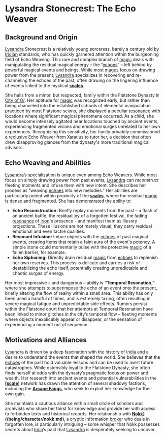 # Lysandra Stonecrest: The Echo Weaver

## Background and Origin

[Lysandra](/raw/20250501/character/lysandra.md) Stonecrest is a relatively young sorceress, barely a century old by [Iridian](/being/species/iridian.md) standards, who has quickly garnered attention within the burgeoning field of Echo Weaving. This rare and complex branch of [magic](/structure/mechanic/magic.md) deals with manipulating the residual magical energy – the “[echoes](/raw/20250501/soul/echoes.md)” – left behind by powerful magical events and beings.  While most [mages](/raw/20250504/mage/mages.md) focus on drawing power from the present, [Lysandra](/raw/20250504/character/lysandra.md) specializes in recovering and re-channeling the echoes of the past, often drawing on the lingering influence of events linked to the mystical **[scales](/geography/landmark/scale)**.

She hails from a minor, but respected, family within the Flatstone Dynasty in [City of Or](/geography/settlement/city/city-of-or.md).  Her aptitude for [magic](/structure/mechanic/magic.md) was recognized early, but rather than being channeled into the established schools of elemental manipulation practiced by most Flatstone scions, she displayed a peculiar [resonance](/raw/20250501/resonance/resonance.md) with locations where significant magical phenomena occurred. As a child, she would become intensely agitated near locations touched by ancient events, experiencing fragmented visions and emotional surges unrelated to her own experiences. Recognizing this sensitivity, her family privately commissioned a reclusive Echo Weaver from Xaratius to tutor her, a decision that often drew disapproving glances from the dynasty's more traditional magical advisors.

## Echo Weaving and Abilities

[Lysandra](/raw/20250501/character/lysandra.md)’s specialization is unique even among Echo Weavers. While most focus on simply drawing power from past events, [Lysandra](/raw/20250504/character/lysandra.md) can *reconstruct* fleeting moments and infuse them with new intent. She describes her process as “weaving [echoes](/raw/20250501/soul/echoes.md) into new melodies.”  Her abilities are particularly potent within proximity of the **[scales](/geography/landmark/scale.md)**, where the residual [magic](/structure/mechanic/magic.md) is dense and fragmented. She has demonstrated the ability to:

*   **Echo Reconstruction:** Briefly replay moments from the past – a flash of an ancient battle, the residual joy of a forgotten festival, the fading [resonance](/raw/20250501/resonance/resonance.md) of [Irion](/being/deity/irion.md)'s presence - and manifest them as illusory projections. These illusions are not merely visual; they carry residual emotional and even tactile qualities.
*   **Resonant Infusion:**  Imbue objects with the [echoes](/raw/20250501/soul/echoes.md) of past magical events, creating items that retain a faint aura of the event's potency. A simple stone could momentarily pulse with the protective [magic](/structure/mechanic/magic.md) of a fallen barrier, for example.
*   **Echo Siphoning:** Directly drain residual [magic](/structure/mechanic/magic.md) from [echoes](/raw/20250501/soul/echoes.md) to replenish her own reserves. This process is delicate and carries a risk of destabilizing the echo itself, potentially creating unpredictable and chaotic surges of energy.

Her most impressive – and dangerous – ability is **“Temporal Resonation,”** where she attempts to superimpose the echo of an event onto the present, briefly altering the flow of reality within a small area. This ability has only been used a handful of times, and is extremely taxing, often resulting in severe magical fatigue and unpredictable side effects.  Rumors persist within the Flatstone court that her attempts at Temporal Resonation have been linked to minor glitches in the city’s temporal flow – fleeting moments where objects inexplicably appear or disappear, or the sensation of experiencing a moment out of sequence.

## Motivations and Alliances

[Lysandra](/raw/20250501/character/lysandra.md) is driven by a deep fascination with the history of [Iridia](/geography/world/iridia.md) and a desire to understand the events that shaped the world.  She believes that the [echoes](/raw/20250501/soul/echoes.md) of the past hold valuable lessons and can be used to avert future catastrophes. While ostensibly loyal to the Flatstone Dynasty, she often finds herself at odds with the dynasty’s pragmatic focus on power and wealth. Her research into ancient events and potential vulnerabilities in the **[[scale](/geography/landmark/scale.md)]** network has drawn the attention of several shadowy factions, including the **[Arcane Fangs](/structure/society/factions/arcane-fangs.md)**, who seek to exploit her knowledge for their own gain.

She maintains a cautious alliance with a small circle of scholars and archivists who share her thirst for knowledge and provide her with access to forbidden texts and historical records. Her relationship with **[Nokk](/being/character/nokk.md)](/being/character/nokk.md)**, a cryptic information [broker](/raw/20250501/broker/broker.md) who deals in forgotten lore, is particularly intriguing – some whisper that Nokk possesses secrets about [Irion](/being/deity/irion.md)’s past that [Lysandra](/raw/20250501/character/lysandra.md) is desperately seeking to uncover.
